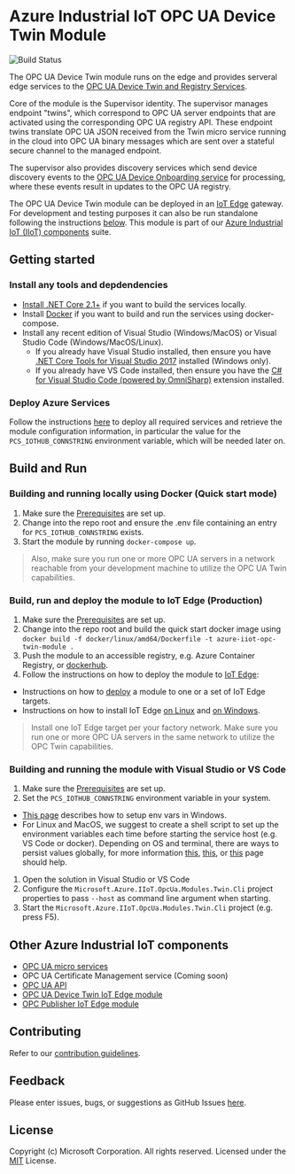 # Azure Industrial IoT OPC UA Device Twin Module

![Build Status](https://msazure.visualstudio.com/_apis/public/build/definitions/b32aa71e-8ed2-41b2-9d77-5bc261222004/33979/badge)

The OPC UA Device Twin module runs on the edge and provides serveral edge services to the [OPC UA Device Twin and Registry Services](https://github.com/Azure/azure-iiot-opc-ua-services). 

Core of the module is the Supervisor identity.  The supervisor manages endpoint "twins", which correspond to OPC UA server endpoints that are activated using the corresponding OPC UA registry API.  These endpoint twins translate OPC UA JSON received from the Twin micro service running in the cloud into OPC UA binary messages which are sent over a stateful secure channel to the managed endpoint.  

The supervisor also provides discovery services which send device discovery events to the [OPC UA Device Onboarding service](https://github.com/Azure/azure-iiot-opc-ua-services) for processing, where these events result in updates to the OPC UA registry.

The OPC UA Device Twin module can be deployed in an [IoT Edge][iotedge-url] gateway.  For development and testing purposes it can also be run standalone following the instructions [below](#Build-and-Run).  This module is part of our [Azure Industrial IoT (IIoT) components](#Other-Azure-Industrial-IoT-components) suite.

## Getting started

### Install any tools and depdendencies

* [Install .NET Core 2.1+][dotnet-install] if you want to build the services locally.
* Install [Docker][docker-url] if you want to build and run the services using docker-compose.
* Install any recent edition of Visual Studio (Windows/MacOS) or Visual Studio Code (Windows/MacOS/Linux).
   * If you already have Visual Studio installed, then ensure you have [.NET Core Tools for Visual Studio 2017][dotnetcore-tools-url] installed (Windows only).
   * If you already have VS Code installed, then ensure you have the [C# for Visual Studio Code (powered by OmniSharp)][omnisharp-url] extension installed. 

### Deploy Azure Services

Follow the instructions [here](https://github.com/Azure/azure-iiot-opc-ua-services) to deploy all required services and retrieve the module configuration information, in particular the value for the `PCS_IOTHUB_CONNSTRING` environment variable, which will be needed later on.

## Build and Run

### Building and running locally using Docker (Quick start mode)

1. Make sure the [Prerequisites](#Install-any-tools-and-depdendencies) are set up.
1. Change into the repo root and ensure the .env file containing an entry for `PCS_IOTHUB_CONNSTRING` exists.
1. Start the module by running `docker-compose up`.

> Also, make sure you run one or more OPC UA servers in a network reachable from your development machine to utilize the OPC UA Twin capabilities.

### Build, run and deploy the module to IoT Edge (Production)

1. Make sure the [Prerequisites](#Install-any-tools-and-depdendencies) are set up.
1. Change into the repo root and build the quick start docker image using `docker build -f docker/linux/amd64/Dockerfile -t azure-iiot-opc-twin-module .`
1. Push the module to an accessible registry, e.g. Azure Container Registry, or [dockerhub][dockerhub-url].
1. Follow the instructions on how to deploy the module to [IoT Edge][iotedge-docs-url]:
  * Instructions on how to [deploy](https://docs.microsoft.com/en-us/azure/iot-edge/how-to-deploy-modules-portal) a module to one or a set of IoT Edge targets.
  * Instructions on how to install IoT Edge [on Linux](https://docs.microsoft.com/en-us/azure/iot-edge/quickstart-linux) and [on Windows](https://docs.microsoft.com/en-us/azure/iot-edge/quickstart).

> Install one IoT Edge target per your factory network.  Make sure you run one or more OPC UA servers in the same network to utilize the OPC Twin capabilities.

### Building and running the module with Visual Studio or VS Code

1. Make sure the [Prerequisites](#Install-any-tools-and-depdendencies) are set up.
1. Set the `PCS_IOTHUB_CONNSTRING` environment variable in your system.
  * [This page][windows-envvars-howto-url] describes how to setup env vars in Windows.
  * For Linux and MacOS, we suggest to create a shell script to set up the environment variables each time before starting the service host (e.g. VS Code or docker). Depending on OS and terminal, there are ways to persist values globally, for more information [this](https://stackoverflow.com/questions/13046624/how-to-permanently-export-a-variable-in-linux), [this](https://help.ubuntu.com/community/EnvironmentVariables), or [this](https://stackoverflow.com/questions/135688/setting-environment-variables-in-os-x) page should help.
1. Open the solution in Visual Studio or VS Code
1. Configure the `Microsoft.Azure.IIoT.OpcUa.Modules.Twin.Cli` project properties to pass `--host` as command line argument when starting. 
1. Start the `Microsoft.Azure.IIoT.OpcUa.Modules.Twin.Cli` project (e.g. press F5).

## Other Azure Industrial IoT components

* [OPC UA micro services](https://github.com/Azure/azure-iiot-opc-ua-services)
* OPC UA Certificate Management service (Coming soon)
* [OPC UA API](https://github.com/Azure/azure-iiot-opc-ua-api)
* [OPC UA Device Twin IoT Edge module](https://github.com/Azure/azure-iiot-opc-ua-twin-module)
* [OPC Publisher IoT Edge module](https://github.com/Azure/iot-edge-opc-publisher)

## Contributing

Refer to our [contribution guidelines](CONTRIBUTING.md).

## Feedback

Please enter issues, bugs, or suggestions as GitHub Issues [here](https://github.com/Azure/azure-iiot-opc-ua/issues).

## License

Copyright (c) Microsoft Corporation. All rights reserved.
Licensed under the [MIT](LICENSE) License.

[run-with-docker-url]: https://docs.microsoft.com/azure/iot-suite/iot-suite-remote-monitoring-deploy-local#run-the-microservices-in-docker
[rm-arch-url]: https://docs.microsoft.com/azure/iot-suite/iot-suite-remote-monitoring-sample-walkthrough
[postman-url]: https://www.getpostman.com
[dockerhub-url]: https://dockerhub.io
[iotedge-url]: https://github.com/Azure/iotedge
[iotedge-docs-url]: https://docs.microsoft.com/azure/iot-edge/
[iothub-docs-url]: https://docs.microsoft.com/azure/iot-hub/
[docker-url]: https://www.docker.com/
[dotnet-install]: https://www.microsoft.com/net/learn/get-started
[vs-install-url]: https://www.visualstudio.com/downloads
[dotnetcore-tools-url]: https://www.microsoft.com/net/core#windowsvs2017
[omnisharp-url]: https://github.com/OmniSharp/omnisharp-vscode
[windows-envvars-howto-url]: https://superuser.com/questions/949560/how-do-i-set-system-environment-variables-in-windows-10
[iothub-connstring-blog]: https://blogs.msdn.microsoft.com/iotdev/2017/05/09/understand-different-connection-strings-in-azure-iot-hub/
[deploy-rm]: https://docs.microsoft.com/azure/iot-suite/iot-suite-remote-monitoring-deploy
[deploy-local]: https://docs.microsoft.com/azure/iot-suite/iot-suite-remote-monitoring-deploy-local#deploy-the-azure-services
[disable-auth]: https://github.com/Azure/azure-iot-pcs-remote-monitoring-dotnet/wiki/Developer-Reference-Guide#disable-authentication
